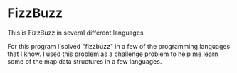 # FizzBuzz
This is FizzBuzz in several different languages

For this program I solved "fizzbuzz" in a few of the programming 
languages that I know. I used this problem as a challenge problem
to help me learn some of the map data structures in a few languages.
